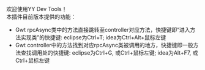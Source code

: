 欢迎使用YY Dev Tools！ <br/>
本插件目前版本提供的功能： 
  <ul>
    <li>Gwt rpcAsync类中的方法直接跳转至controller对应方法，快捷键即“进入方法实现类”的快捷键: eclipse为Ctrl+T; idea为Ctrl+Alt+鼠标左键</li>
    <li>Gwt controller中的方法找到对应rpcAsync类被调用的地方，快捷键即一般方法查找调用处的快捷键: eclipse为Ctrl+G, 或Ctrl+鼠标左键; idea为Alt+F7, 或Ctrl+鼠标左键</li>
  </ul>
